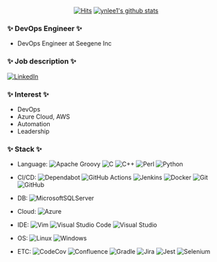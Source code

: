 <div align=center>
	
[![Hits](https://hits.seeyoufarm.com/api/count/incr/badge.svg?url=https%3A%2F%2Fgithub.com%2Fynlee1&count_bg=%2379C83D&title_bg=%23555555&icon=&icon_color=%23E7E7E7&title=hits&edge_flat=false)](https://hits.seeyoufarm.com)
[![ynlee1's github stats](https://github-readme-stats.vercel.app/api?username=ynlee1&?count_private=true)](https://github.com/anuraghazra/github-readme-stats)
</div>

### ✨ DevOps Engineer ✨
* DevOps Engineer at Seegene Inc

### ✨ Job description ✨
[![LinkedIn](https://img.shields.io/badge/linkedin-%230077B5.svg?logo=linkedin&logoColor=white)](https://www.linkedin.com/in/yoonyeong-lee-888727209/)

### ✨ Interest ✨
* DevOps
* Azure Cloud, AWS
* Automation
* Leadership

### ✨ Stack ✨
* Language: 
![Apache Groovy](https://img.shields.io/badge/Apache%20Groovy-4298B8.svg?logo=Apache+Groovy&logoColor=white)
![C](https://img.shields.io/badge/c-%2300599C.svg?logo=c&logoColor=white)
![C++](https://img.shields.io/badge/c++-%2300599C.svg?logo=c%2B%2B&logoColor=white)
![Perl](https://img.shields.io/badge/perl-%2339457E.svg?logo=perl&logoColor=white)
![Python](https://img.shields.io/badge/python-3670A0?logo=python&logoColor=ffdd54)

* CI/CD: 
![Dependabot](https://img.shields.io/badge/dependabot-025E8C?logo=dependabot&logoColor=white)
![GitHub Actions](https://img.shields.io/badge/github%20actions-%232671E5.svg?logo=githubactions&logoColor=white)
![Jenkins](https://img.shields.io/badge/jenkins-%232C5263.svg?logo=jenkins&logoColor=white)
![Docker](https://img.shields.io/badge/docker-%230db7ed.svg?logo=docker&logoColor=white)
![Git](https://img.shields.io/badge/git-%23F05033.svg?logo=git&logoColor=white)
![GitHub](https://img.shields.io/badge/github-%23121011.svg?logo=github&logoColor=white)

* DB: 
![MicrosoftSQLServer](https://img.shields.io/badge/Microsoft%20SQL%20Sever-CC2927?logo=microsoft%20sql%20server&logoColor=white)

* Cloud:
![Azure](https://img.shields.io/badge/azure-%230072C6.svg?logo=microsoftazure&logoColor=white)

* IDE:
![Vim](https://img.shields.io/badge/VIM-%2311AB00.svg?logo=vim&logoColor=white)
![Visual Studio Code](https://img.shields.io/badge/Visual%20Studio%20Code-0078d7.svg?logo=visual-studio-code&logoColor=white)
![Visual Studio](https://img.shields.io/badge/Visual%20Studio-5C2D91.svg?logo=visual-studio&logoColor=white)

* OS:
![Linux](https://img.shields.io/badge/Linux-FCC624?logo=linux&logoColor=black)
![Windows](https://img.shields.io/badge/Windows-0078D6?logo=windows&logoColor=white)

* ETC:
![CodeCov](https://img.shields.io/badge/codecov-%23ff0077.svg?logo=codecov&logoColor=white)
![Confluence](https://img.shields.io/badge/confluence-%23172BF4.svg?logo=confluence&logoColor=white)
![Gradle](https://img.shields.io/badge/Gradle-02303A.svg?logo=Gradle&logoColor=white)
![Jira](https://img.shields.io/badge/jira-%230A0FFF.svg?logo=jira&logoColor=white)
![Jest](https://img.shields.io/badge/-jest-%23C21325?logo=jest&logoColor=white)
![Selenium](https://img.shields.io/badge/-selenium-%43B02A?logo=selenium&logoColor=white)